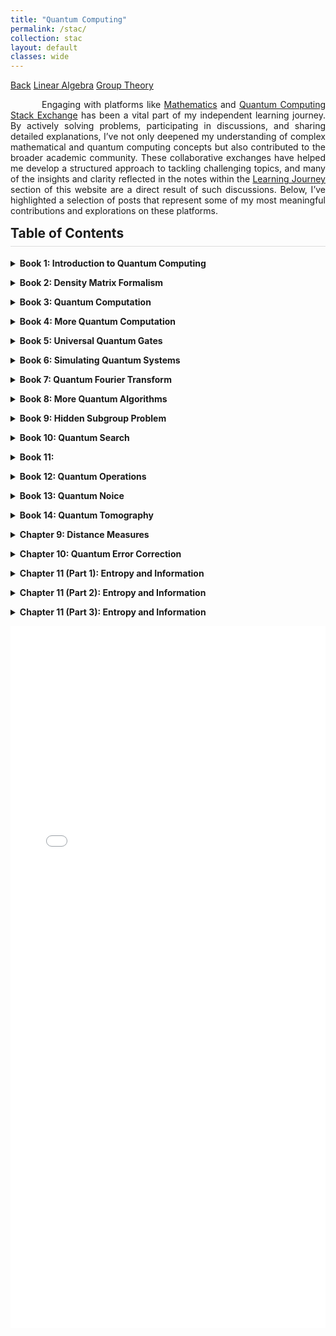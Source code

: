 ```yaml
---
title: "Quantum Computing"
permalink: /stac/
collection: stac
layout: default
classes: wide
---
```


<div class="learning-topnav">
  <a href="/learning/">Back</a>
  <a href="/linalg/">Linear Algebra</a>
  <a href="/grp/">Group Theory</a>
</div>

<style>
h2 {
  margin-top: 15px;
  border-bottom: 1px solid #ddd; /* Add a subtle underline */
  padding-bottom: 0.5rem; /* Add space between text and underline */
}
.learning-content {
  margin-left: 5%;
  margin-right: 5%;
  max-width: 35cm;
}
.text-block {
    text-align: justify;
    text-indent: 50px;
    max-width: 35cm;
}
#toc-container details {
  margin-bottom: 1em; /* Add spacing between collapsible sections */
}
#toc-container summary {
  font-weight: bold;
  cursor: pointer;
}
/* General styles for TOC */
#toc-container ul {
  margin-left: 10px; /* Indent nested lists */
  padding-left: 10px;   /* Remove any default browser padding */
  list-style-type: square;
}

/* Nested lists inside TOC */
#toc-container ul ul {
  margin-left: 10px; /* Additional indentation for nested lists */
}

/* Mobile-specific adjustments */
@media (max-width: 768px) {
  #toc-container ul {
    margin-left: 2px; /* Reduced indentation on mobile */
  }
  #toc-container ul ul {
    margin-left: 2px; /* Further reduced for nested lists */
  }
}
</style>

<a name="qc"></a>
<div class="text-block">
 <p>Engaging with platforms like <a href="https://math.stackexchange.com/users/223599/sooraj-soman?tab=profile">Mathematics</a> and <a href="https://quantumcomputing.stackexchange.com/users/18369/sooraj-soman?tab=profile">Quantum Computing Stack Exchange</a> has been a vital part of my independent learning journey. By actively solving problems, participating in discussions, and sharing detailed explanations, I’ve not only deepened my understanding of complex mathematical and quantum computing concepts but also contributed to the broader academic community. These collaborative exchanges have helped me develop a structured approach to tackling challenging topics, and many of the insights and clarity reflected in the notes within the <a href="/learning/">Learning Journey</a> section of this website are a direct result of such discussions. Below, I’ve highlighted a selection of posts that represent some of my most meaningful contributions and explorations on these platforms.</p>
 </div>

<script>
function loadPdfPage(pdfUrl) {
  document.getElementById('pdf-viewer').src = pdfUrl;
  document.getElementById('pdf-viewer-container').scrollIntoView({ behavior: 'smooth' });
}
</script>

<h2 id="toc">Table of Contents</h2>

<div id="toc-container">
  <details>
    <summary>Book 1: Introduction to Quantum Computing</summary>
    <ul>
      <li><a href="javascript:void(0)" onclick="loadPdfPage('https://soorajss1729.github.io/pdfjs/viewer.html?file=qc1.pdf#page=3')">Postulates of Quantum Mechanics</a></li>
      <li><a href="javascript:void(0)" onclick="loadPdfPage('https://soorajss1729.github.io/pdfjs/viewer.html?file=qc1.pdf#page=46')">Distinguishing Quantum States</a></li>
      <li><a href="javascript:void(0)" onclick="loadPdfPage('https://soorajss1729.github.io/pdfjs/viewer.html?file=qc1.pdf#page=56')">Projective Measurement</a></li>
      <li><a href="javascript:void(0)" onclick="loadPdfPage('https://soorajss1729.github.io/pdfjs/viewer.html?file=qc1.pdf#page=73')">POVM Measurement</a></li>
      <li><a href="javascript:void(0)" onclick="loadPdfPage('https://soorajss1729.github.io/pdfjs/viewer.html?file=qc1.pdf#page=93')">General Measurement=Projective+Unitary</a></li>
      <li><a href="javascript:void(0)" onclick="loadPdfPage('https://soorajss1729.github.io/pdfjs/viewer.html?file=qc1.pdf#page=106')">Superdense Coding</a></li>
      <li><a href="javascript:void(0)" onclick="loadPdfPage('https://soorajss1729.github.io/pdfjs/viewer.html?file=qc1.pdf#page=121')">Tensor Product</a></li>
      <li><a href="javascript:void(0)" onclick="loadPdfPage('https://soorajss1729.github.io/pdfjs/viewer.html?file=qc1.pdf#page=165')">Multipartite System</a></li>
      <li><a href="javascript:void(0)" onclick="loadPdfPage('https://soorajss1729.github.io/pdfjs/viewer.html?file=qc1.pdf#page=182')">Schmidt Decomposition</a></li>
      <li><a href="javascript:void(0)" onclick="loadPdfPage('https://soorajss1729.github.io/pdfjs/viewer.html?file=qc1.pdf#page=191')">Quantum Measurement Revisited</a></li>
    </ul>
  </details>

  <details>
    <summary>Book 2: Density Matrix Formalism</summary>
    <ul>
      <li><a href="javascript:void(0)" onclick="loadPdfPage('https://soorajss1729.github.io/pdfjs/viewer.html?file=qc2.pdf#page=3')">Density Matrix (Page 17)</a></li>
      <li><a href="javascript:void(0)" onclick="loadPdfPage('https://soorajss1729.github.io/pdfjs/viewer.html?file=qc2.pdf#page=31')">Density Matrix - Unitary Freedom</a></li>
      <li><a href="javascript:void(0)" onclick="loadPdfPage('https://soorajss1729.github.io/pdfjs/viewer.html?file=qc2.pdf#page=42')">Bloch Sphere</a></li>
      <li><a href="javascript:void(0)" onclick="loadPdfPage('https://soorajss1729.github.io/pdfjs/viewer.html?file=qc2.pdf#page=55')">Bloch Sphere - Mixed State</a></li>
      <li><a href="javascript:void(0)" onclick="loadPdfPage('https://soorajss1729.github.io/pdfjs/viewer.html?file=qc2.pdf#page=66')">Partical Trace</a></li>
      <li><a href="javascript:void(0)" onclick="loadPdfPage('https://soorajss1729.github.io/pdfjs/viewer.html?file=qc2.pdf#page=83')">Why Partical Trace ?</a></li>
      <li><a href="javascript:void(0)" onclick="loadPdfPage('https://soorajss1729.github.io/pdfjs/viewer.html?file=qc2.pdf#page=99')">Detecting Entanglement</a></li>
      <li><a href="javascript:void(0)" onclick="loadPdfPage('https://soorajss1729.github.io/pdfjs/viewer.html?file=qc2.pdf#page=111')">Purification</a></li>
      <li><a href="javascript:void(0)" onclick="loadPdfPage('https://soorajss1729.github.io/pdfjs/viewer.html?file=qc2.pdf#page=126')">EPR and Bell Inequality</a></li>
    </ul>
  </details>

  <details>
    <summary>Book 3: Quantum Computation</summary>
    <ul>
      <li><a href="javascript:void(0)" onclick="loadPdfPage('https://soorajss1729.github.io/pdfjs/viewer.html?file=qc3.pdf#page=3')">Single Qubit Gates</a></li>
      <li><a href="javascript:void(0)" onclick="loadPdfPage('https://soorajss1729.github.io/pdfjs/viewer.html?file=qc3.pdf#page=22')">Rotation</a></li>
      <li><a href="javascript:void(0)" onclick="loadPdfPage('https://soorajss1729.github.io/pdfjs/viewer.html?file=qc3.pdf#page=33')">Single Qubit Unitary as Rotation</a></li>
      <li><a href="javascript:void(0)" onclick="loadPdfPage('https://soorajss1729.github.io/pdfjs/viewer.html?file=qc3.pdf#page=51')">Rotations About Arbitrary Axis</a></li>
      <li><a href="javascript:void(0)" onclick="loadPdfPage('https://soorajss1729.github.io/pdfjs/viewer.html?file=qc3.pdf#page=57')">Controlled Operations</a></li>
      <li><a href="javascript:void(0)" onclick="loadPdfPage('https://soorajss1729.github.io/pdfjs/viewer.html?file=qc3.pdf#page=72')">No-Cloning Theorem</a></li>
      <li><a href="javascript:void(0)" onclick="loadPdfPage('https://soorajss1729.github.io/pdfjs/viewer.html?file=qc3.pdf#page=80')">Bell States</a></li>
      <li><a href="javascript:void(0)" onclick="loadPdfPage('https://soorajss1729.github.io/pdfjs/viewer.html?file=qc3.pdf#page=90')">Conditioning on Multiple Qubits</a></li>
    </ul>
  </details>

  <details>
    <summary>Book 4: More Quantum Computation</summary>
    <ul>
      <li><a href="javascript:void(0)" onclick="loadPdfPage('https://soorajss1729.github.io/pdfjs/viewer.html?file=qc4.pdf#page=3')">Chapter 4 Exercises</a></li>
      <li><a href="javascript:void(0)" onclick="loadPdfPage('https://soorajss1729.github.io/pdfjs/viewer.html?file=qc4.pdf#page=9')">Swap and Fredkin Gates</a></li>
      <li><a href="javascript:void(0)" onclick="loadPdfPage('https://soorajss1729.github.io/pdfjs/viewer.html?file=qc4.pdf#page=22')">$C^n(U)$ Operation</a></li>
      <li><a href="javascript:void(0)" onclick="loadPdfPage('https://soorajss1729.github.io/pdfjs/viewer.html?file=qc4.pdf#page=39')">Quantum Teleportation</a></li>
      <li><a href="javascript:void(0)" onclick="loadPdfPage('https://soorajss1729.github.io/pdfjs/viewer.html?file=qc4.pdf#page=56')">Quantum Measurement Principles</a></li>
      <li><a href="javascript:void(0)" onclick="loadPdfPage('https://soorajss1729.github.io/pdfjs/viewer.html?file=qc4.pdf#page=66')">Measurement on Bell Basis</a></li>
      <li><a href="javascript:void(0)" onclick="loadPdfPage('https://soorajss1729.github.io/pdfjs/viewer.html?file=qc4.pdf#page=70')">Measuring an Operator</a></li>
      <li><a href="javascript:void(0)" onclick="loadPdfPage('https://soorajss1729.github.io/pdfjs/viewer.html?file=qc4.pdf#page=75')">Universal Quantum Gates</a></li>
      <li><a href="javascript:void(0)" onclick="loadPdfPage('https://soorajss1729.github.io/pdfjs/viewer.html?file=qc4.pdf#page=80')">Two-level Gates are Universal</a></li>
    </ul>
  </details>

  <details>
    <summary>Book 5: Universal Quantum Gates</summary>
    <ul>
      <li><a href="javascript:void(0)" onclick="loadPdfPage('https://soorajss1729.github.io/pdfjs/viewer.html?file=qc5.pdf#page=4')">Single Qubit and CNOT Gates are Universal</a></li>
      <li><a href="javascript:void(0)" onclick="loadPdfPage('https://soorajss1729.github.io/pdfjs/viewer.html?file=qc5.pdf#page=22')">Approximating Unitary Operators</a></li>
      <li><a href="javascript:void(0)" onclick="loadPdfPage('https://soorajss1729.github.io/pdfjs/viewer.html?file=qc5.pdf#page=33')">Discrete Sets of Universal Operation</a></li>
      <li><a href="javascript:void(0)" onclick="loadPdfPage('https://soorajss1729.github.io/pdfjs/viewer.html?file=qc5.pdf#page=35')">Hadamard+$\pi/2$=Single Qubit Unitary</a></li>
      <li><a href="javascript:void(0)" onclick="loadPdfPage('https://soorajss1729.github.io/pdfjs/viewer.html?file=qc5.pdf#page=62')">Hadamard, Phase, CNOT, Toffoli are Universal</a></li>
      <li><a href="javascript:void(0)" onclick="loadPdfPage('https://soorajss1729.github.io/pdfjs/viewer.html?file=qc5.pdf#page=76')">Quantum Circuit Model of Computation</a></li>
    </ul>
  </details>

  <details>
    <summary>Book 6: Simulating Quantum Systems</summary>
    <ul>
      <li><a href="javascript:void(0)" onclick="loadPdfPage('https://soorajss1729.github.io/pdfjs/viewer.html?file=qc6.pdf#page=3')">Simulations of Quantum Systems</a></li>
      <li><a href="javascript:void(0)" onclick="loadPdfPage('https://soorajss1729.github.io/pdfjs/viewer.html?file=qc6.pdf#page=14')">Baker-Campbell-Hausderff Formula</a></li>
      <li><a href="javascript:void(0)" onclick="loadPdfPage('https://soorajss1729.github.io/pdfjs/viewer.html?file=qc6.pdf#page=34')">Trotter Formula</a></li>
      <li><a href="javascript:void(0)" onclick="loadPdfPage('https://soorajss1729.github.io/pdfjs/viewer.html?file=qc6.pdf#page=54')">Simulating $H=Z_1\otimes Z_2\otimes\cdots\otimes Z_n$</a></li>
    </ul>
  </details>

  <details>
    <summary>Book 7: Quantum Fourier Transform</summary>
    <ul>
      <li><a href="javascript:void(0)" onclick="loadPdfPage('https://soorajss1729.github.io/pdfjs/viewer.html?file=qc7.pdf#page=5')">Quantum Parallelism</a></li>
      <li><a href="javascript:void(0)" onclick="loadPdfPage('https://soorajss1729.github.io/pdfjs/viewer.html?file=qc7.pdf#page=10')">Deutsch's Algorithm</a></li>
      <li><a href="javascript:void(0)" onclick="loadPdfPage('https://soorajss1729.github.io/pdfjs/viewer.html?file=qc7.pdf#page=16')">Deutsch-Jozsa Algorithm</a></li>
      <li><a href="javascript:void(0)" onclick="loadPdfPage('https://soorajss1729.github.io/pdfjs/viewer.html?file=qc7.pdf#page=31')">Probabilistic Classical Algorithm</a></li>
      <li><a href="javascript:void(0)" onclick="loadPdfPage('https://soorajss1729.github.io/pdfjs/viewer.html?file=qc7.pdf#page=35')">Discrete Fourier Transform</a></li>
      <li><a href="javascript:void(0)" onclick="loadPdfPage('https://soorajss1729.github.io/pdfjs/viewer.html?file=qc7.pdf#page=50')">Quantum Fourier Transform</a></li>
      <li><a href="javascript:void(0)" onclick="loadPdfPage('https://soorajss1729.github.io/pdfjs/viewer.html?file=qc7.pdf#page=58')">QFT Circuit</a></li>
      <li><a href="javascript:void(0)" onclick="loadPdfPage('https://soorajss1729.github.io/pdfjs/viewer.html?file=qc7.pdf#page=75')">Inverse QFT</a></li>
      <li><a href="javascript:void(0)" onclick="loadPdfPage('https://soorajss1729.github.io/pdfjs/viewer.html?file=qc7.pdf#page=77')">Approximating QFT</a></li>
      <li><a href="javascript:void(0)" onclick="loadPdfPage('https://soorajss1729.github.io/pdfjs/viewer.html?file=qc7.pdf#page=79')">Phase Estimation</a></li>
      <li><a href="javascript:void(0)" onclick="loadPdfPage('https://soorajss1729.github.io/pdfjs/viewer.html?file=qc7.pdf#page=97')">Performance of Phase Estimation</a></li>
    </ul>
  </details>

  <details>
    <summary>Book 8: More Quantum Algorithms</summary>
    <ul>
      <li><a href="javascript:void(0)" onclick="loadPdfPage('https://soorajss1729.github.io/pdfjs/viewer.html?file=qc8.pdf#page=3')">Order Finding Algorithm</a></li>
      <li><a href="javascript:void(0)" onclick="loadPdfPage('https://soorajss1729.github.io/pdfjs/viewer.html?file=qc8.pdf#page=39')">Performance of Order Finding</a></li>
      <li><a href="javascript:void(0)" onclick="loadPdfPage('https://soorajss1729.github.io/pdfjs/viewer.html?file=qc8.pdf#page=55')">Period Finding Algorithm</a></li>
    </ul>
  </details>

  <details>
    <summary>Book 9: Hidden Subgroup Problem</summary>
    <ul>
      <li><a href="javascript:void(0)" onclick="loadPdfPage('https://soorajss1729.github.io/pdfjs/viewer.html?file=qc9.pdf#page=3')">Discrete Logarithm Algorithm</a></li>
      <li><a href="javascript:void(0)" onclick="loadPdfPage('https://soorajss1729.github.io/pdfjs/viewer.html?file=qc9.pdf#page=16')">The Hidden Subgroup Problem</a></li>
    </ul>
  </details>

  <details>
    <summary>Book 10: Quantum Search</summary>
    <ul>
      <li><a href="javascript:void(0)" onclick="loadPdfPage('https://soorajss1729.github.io/pdfjs/viewer.html?file=qc10.pdf#page=4')">Grover's Search Algorithm</a></li>
      <li><a href="javascript:void(0)" onclick="loadPdfPage('https://soorajss1729.github.io/pdfjs/viewer.html?file=qc10.pdf#page=11')">Grover Iteration</a></li>
      <li><a href="javascript:void(0)" onclick="loadPdfPage('https://soorajss1729.github.io/pdfjs/viewer.html?file=qc10.pdf#page=24')">Complexity of Grover's Algorithm</a></li>
      <li><a href="javascript:void(0)" onclick="loadPdfPage('https://soorajss1729.github.io/pdfjs/viewer.html?file=qc10.pdf#page=37')">Performance of Grover's Algorithm</a></li>
      <li><a href="javascript:void(0)" onclick="loadPdfPage('https://soorajss1729.github.io/pdfjs/viewer.html?file=qc10.pdf#page=46')">Procedure of Grover's Algorithm</a></li>
      <li><a href="javascript:void(0)" onclick="loadPdfPage('https://soorajss1729.github.io/pdfjs/viewer.html?file=qc10.pdf#page=72')">Quantum Counting</a></li>
    </ul>
  </details>

  <details>
    <summary>Book 11: </summary>
    <ul>
      <li><a href="javascript:void(0)" onclick="loadPdfPage('https://soorajss1729.github.io/pdfjs/viewer.html?file=qc10.pdf#page=1')">Will Upload Soon !</a></li>
    </ul>
  </details>
  
  <details>
    <summary>Book 12: Quantum Operations</summary>
    <ul>
      <li><a href="javascript:void(0)" onclick="loadPdfPage('https://soorajss1729.github.io/pdfjs/viewer.html?file=qc12.pdf#page=5')">Classical Noice</a></li>
      <li><a href="javascript:void(0)" onclick="loadPdfPage('https://soorajss1729.github.io/pdfjs/viewer.html?file=qc12.pdf#page=17')">Quantum Operations</a></li>
      <li><a href="javascript:void(0)" onclick="loadPdfPage('https://soorajss1729.github.io/pdfjs/viewer.html?file=qc12.pdf#page=23')">Environment and Quantum Operations</a></li>
      <li><a href="javascript:void(0)" onclick="loadPdfPage('https://soorajss1729.github.io/pdfjs/viewer.html?file=qc12.pdf#page=37')">Operator Sum Representation</a></li>
      <li><a href="javascript:void(0)" onclick="loadPdfPage('https://soorajss1729.github.io/pdfjs/viewer.html?file=qc12.pdf#page=63')">Interpretation of Operator Sum Representation</a></li>
      <li><a href="javascript:void(0)" onclick="loadPdfPage('https://soorajss1729.github.io/pdfjs/viewer.html?file=qc12.pdf#page=69')">Non-trace-preserving Operations</a></li>
      <li><a href="javascript:void(0)" onclick="loadPdfPage('https://soorajss1729.github.io/pdfjs/viewer.html?file=qc12.pdf#page=79')">System Environment Models</a></li>
      <li><a href="javascript:void(0)" onclick="loadPdfPage('https://soorajss1729.github.io/pdfjs/viewer.html?file=qc12.pdf#page=89')">Mocking up a Quantum Operation</a></li>
    </ul>
  </details>

  <details>
    <summary>Book 13: Quantum Noice</summary>
    <ul>
      <li><a href="javascript:void(0)" onclick="loadPdfPage('https://soorajss1729.github.io/pdfjs/viewer.html?file=qc13.pdf#page=3')">Axiomatic Approach to Quantum Operations</a></li>
      <li><a href="javascript:void(0)" onclick="loadPdfPage('https://soorajss1729.github.io/pdfjs/viewer.html?file=qc13.pdf#page=20')">Choi Matrix</a></li>
      <li><a href="javascript:void(0)" onclick="loadPdfPage('https://soorajss1729.github.io/pdfjs/viewer.html?file=qc13.pdf#page=35')">Unitary Freedom in Operator Sum Representation</a></li>
      <li><a href="javascript:void(0)" onclick="loadPdfPage('https://soorajss1729.github.io/pdfjs/viewer.html?file=qc13.pdf#page=42')">Theorem 8.3</a></li>
      <li><a href="javascript:void(0)" onclick="loadPdfPage('https://soorajss1729.github.io/pdfjs/viewer.html?file=qc13.pdf#page=57')">Geometry of Single Qubit Operation</a></li>
      <li><a href="javascript:void(0)" onclick="loadPdfPage('https://soorajss1729.github.io/pdfjs/viewer.html?file=qc13.pdf#page=68')">Bit Flip and Phase Flip Channels</a></li>
      <li><a href="javascript:void(0)" onclick="loadPdfPage('https://soorajss1729.github.io/pdfjs/viewer.html?file=qc13.pdf#page=83')">Depolarizing Channel</a></li>
      <li><a href="javascript:void(0)" onclick="loadPdfPage('https://soorajss1729.github.io/pdfjs/viewer.html?file=qc13.pdf#page=94')">Amplitude Damping</a></li>
      <li><a href="javascript:void(0)" onclick="loadPdfPage('https://soorajss1729.github.io/pdfjs/viewer.html?file=qc14.pdf#page=3')">Exercises</a></li>
    </ul>
  </details>

  <details>
    <summary>Book 14: Quantum Tomography</summary>
    <ul>
      <li><a href="javascript:void(0)" onclick="loadPdfPage('https://soorajss1729.github.io/pdfjs/viewer.html?file=qc15.pdf#page=4')">Quantum State Tomography</a></li>
      <li><a href="javascript:void(0)" onclick="loadPdfPage('https://soorajss1729.github.io/pdfjs/viewer.html?file=qc15.pdf#page=19')">Quantum Process Tomography</a></li>
      <li><a href="javascript:void(0)" onclick="loadPdfPage('https://soorajss1729.github.io/pdfjs/viewer.html?file=qc15.pdf#page=23')">Chi Matrix Representation of Quantum Operation</a></li>
      <li><a href="javascript:void(0)" onclick="loadPdfPage('https://soorajss1729.github.io/pdfjs/viewer.html?file=qc15.pdf#page=26')">Alternative Method: Choi Matrix</a></li>
      <li><a href="javascript:void(0)" onclick="loadPdfPage('https://soorajss1729.github.io/pdfjs/viewer.html?file=qc15.pdf#page=45')">Quantum Process Tomography for Single Qubit</a></li>
    </ul>
  </details>

  <details>
    <summary>Chapter 9: Distance Measures</summary>
    <ul>
      <li><a href="javascript:void(0)" onclick="loadPdfPage('https://soorajss1729.github.io/pdfjs/viewer.html?file=qc9.1.pdf#page=4')">Classical Distance Measures</a></li>
      <li><a href="javascript:void(0)" onclick="loadPdfPage('https://soorajss1729.github.io/pdfjs/viewer.html?file=qc9.1.pdf#page=26')">Quantum Trace Distance</a></li>
      <li><a href="javascript:void(0)" onclick="loadPdfPage('https://soorajss1729.github.io/pdfjs/viewer.html?file=qc9.1.pdf#page=34')">Quantum Fidelity</a></li>
      <li><a href="javascript:void(0)" onclick="loadPdfPage('https://soorajss1729.github.io/pdfjs/viewer.html?file=qc9.1.pdf#page=41')">Relationship between Distance Measures</a></li>
    </ul>
  </details>

  <details>
    <summary>Chapter 10: Quantum Error Correction</summary>
    <ul>
      <li><a href="javascript:void(0)" onclick="loadPdfPage('https://soorajss1729.github.io/pdfjs/viewer.html?file=qc10.1.pdf#page=9')">Three Qubit Bit Flip Code</a></li>
      <li><a href="javascript:void(0)" onclick="loadPdfPage('https://soorajss1729.github.io/pdfjs/viewer.html?file=qc10.1.pdf#page=34')">Three Qubit Phase Flip Code</a></li>
      <li><a href="javascript:void(0)" onclick="loadPdfPage('https://soorajss1729.github.io/pdfjs/viewer.html?file=qc10.1.pdf#page=42')">The Shor Code</a></li>
      <li><a href="javascript:void(0)" onclick="loadPdfPage('https://soorajss1729.github.io/pdfjs/viewer.html?file=qc10.1.pdf#page=57')">Stabilizer Formalism</a></li>
    </ul>
  </details>
  
  <details>
    <summary>Chapter 11 (Part 1): Entropy and Information</summary>
    <ul>
      <li><a href="javascript:void(0)" onclick="loadPdfPage('https://soorajss1729.github.io/pdfjs/viewer.html?file=qc11.1.pdf#page=4')">Quantifying Information</a></li>
      <li><a href="javascript:void(0)" onclick="loadPdfPage('https://soorajss1729.github.io/pdfjs/viewer.html?file=qc11.1.pdf#page=16')">Rational Behind Log for Entropy</a></li>
      <li><a href="javascript:void(0)" onclick="loadPdfPage('https://soorajss1729.github.io/pdfjs/viewer.html?file=qc11.1.pdf#page=30')">Shannon Entropy</a></li>
      <li><a href="javascript:void(0)" onclick="loadPdfPage('https://soorajss1729.github.io/pdfjs/viewer.html?file=qc11.1.pdf#page=40')">Binary Entropy</a></li>
      <li><a href="javascript:void(0)" onclick="loadPdfPage('https://soorajss1729.github.io/pdfjs/viewer.html?file=qc11.1.pdf#page=56')">Relative Entropy</a></li>
      <li><a href="javascript:void(0)" onclick="loadPdfPage('https://soorajss1729.github.io/pdfjs/viewer.html?file=qc11.1.pdf#page=67')">Conditional Entropy and Mutual Information</a></li>
      <li><a href="javascript:void(0)" onclick="loadPdfPage('https://soorajss1729.github.io/pdfjs/viewer.html?file=qc11.1.pdf#page=77')">Properties of Shannon Entropy</a></li>
      <li><a href="javascript:void(0)" onclick="loadPdfPage('https://soorajss1729.github.io/pdfjs/viewer.html?file=qc11.1.pdf#page=93')">Data Processing Inequality</a></li>
    </ul>
  </details>

  <details>
    <summary>Chapter 11 (Part 2): Entropy and Information</summary>
    <ul>
      <li><a href="javascript:void(0)" onclick="loadPdfPage('https://soorajss1729.github.io/pdfjs/viewer.html?file=qc11.1.pdf#page=1')">Will Upload Soon !</a></li>
    </ul>
  </details>

  <details>
    <summary>Chapter 11 (Part 3): Entropy and Information</summary>
    <ul>
      <li><a href="javascript:void(0)" onclick="loadPdfPage('https://soorajss1729.github.io/pdfjs/viewer.html?file=qc11.3.pdf#page=4')">Lieb's Theorem</a></li>
      <li><a href="javascript:void(0)" onclick="loadPdfPage('https://soorajss1729.github.io/pdfjs/viewer.html?file=qc11.3.pdf#page=24')">Relative Entropy is Jointly Convex</a></li>
      <li><a href="javascript:void(0)" onclick="loadPdfPage('https://soorajss1729.github.io/pdfjs/viewer.html?file=qc11.3.pdf#page=31')">Conditional Entropy is Concave</a></li>
      <li><a href="javascript:void(0)" onclick="loadPdfPage('https://soorajss1729.github.io/pdfjs/viewer.html?file=qc11.3.pdf#page=33')">Strong Subadditivity</a></li>
      <li><a href="javascript:void(0)" onclick="loadPdfPage('https://soorajss1729.github.io/pdfjs/viewer.html?file=qc11.3.pdf#page=43')">Conditioning Reduces Entropy</a></li>
      <li><a href="javascript:void(0)" onclick="loadPdfPage('https://soorajss1729.github.io/pdfjs/viewer.html?file=qc11.3.pdf#page=49')">Subadditivity of Conditional Entropy</a></li>
    </ul>
  </details>
</div>





<div id="pdf-viewer-container" style="width: 100%; display: flex; justify-content: center;">
  <iframe id="pdf-viewer"
    src="{% if page.permalink == '/grp/' %}
            https://soorajss1729.github.io/pdfjs/viewer.html?file=grp-qca2-1.pdf&zoom=110
         {% elsif page.permalink == '/linalg/' %}
            https://soorajss1729.github.io/pdfjs/viewer.html?file=la1.pdf&zoom=110
         {% elsif page.permalink == '/qc/' %}
            https://soorajss1729.github.io/pdfjs/viewer.html?file=qc1.pdf&zoom=110
         {% else %}
            https://soorajss1729.github.io/pdfjs/viewer.html?file=default.pdf&zoom=110
         {% endif %}"
    style="width: 210mm; height: 297mm; border: none;">
  </iframe>
</div>


